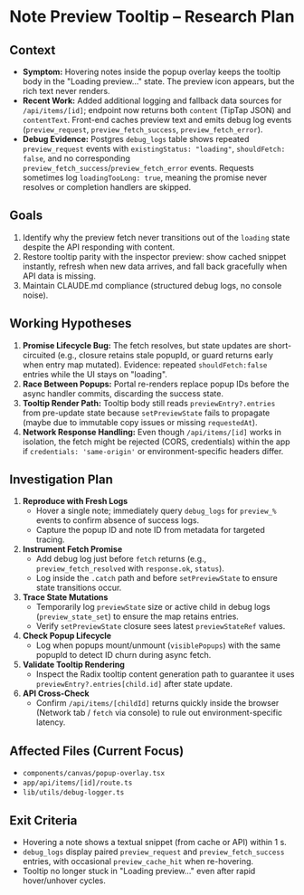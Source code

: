 # Note Preview Tooltip – Research Plan

## Context
- **Symptom:** Hovering notes inside the popup overlay keeps the tooltip body in the "Loading preview…" state. The preview icon appears, but the rich text never renders.
- **Recent Work:** Added additional logging and fallback data sources for `/api/items/[id]`; endpoint now returns both `content` (TipTap JSON) and `contentText`. Front-end caches preview text and emits debug log events (`preview_request`, `preview_fetch_success`, `preview_fetch_error`).
- **Debug Evidence:** Postgres `debug_logs` table shows repeated `preview_request` events with `existingStatus: "loading"`, `shouldFetch: false`, and no corresponding `preview_fetch_success`/`preview_fetch_error` events. Requests sometimes log `loadingTooLong: true`, meaning the promise never resolves or completion handlers are skipped.

## Goals
1. Identify why the preview fetch never transitions out of the `loading` state despite the API responding with content.
2. Restore tooltip parity with the inspector preview: show cached snippet instantly, refresh when new data arrives, and fall back gracefully when API data is missing.
3. Maintain CLAUDE.md compliance (structured debug logs, no console noise).

## Working Hypotheses
1. **Promise Lifecycle Bug:** The fetch resolves, but state updates are short-circuited (e.g., closure retains stale popupId, or guard returns early when entry map mutated). Evidence: repeated `shouldFetch:false` entries while the UI stays on "loading".
2. **Race Between Popups:** Portal re-renders replace popup IDs before the async handler commits, discarding the success state.
3. **Tooltip Render Path:** Tooltip body still reads `previewEntry?.entries` from pre-update state because `setPreviewState` fails to propagate (maybe due to immutable copy issues or missing `requestedAt`).
4. **Network Response Handling:** Even though `/api/items/[id]` works in isolation, the fetch might be rejected (CORS, credentials) within the app if `credentials: 'same-origin'` or environment-specific headers differ.

## Investigation Plan
1. **Reproduce with Fresh Logs**
   - Hover a single note; immediately query `debug_logs` for `preview_%` events to confirm absence of success logs.
   - Capture the popup ID and note ID from metadata for targeted tracing.
2. **Instrument Fetch Promise**
   - Add debug log just before `fetch` returns (e.g., `preview_fetch_resolved` with `response.ok`, `status`).
   - Log inside the `.catch` path and before `setPreviewState` to ensure state transitions occur.
3. **Trace State Mutations**
   - Temporarily log `previewState` size or active child in debug logs (`preview_state_set`) to ensure the map retains entries.
   - Verify `setPreviewState` closure sees latest `previewStateRef` values.
4. **Check Popup Lifecycle**
   - Log when popups mount/unmount (`visiblePopups`) with the same popupId to detect ID churn during async fetch.
5. **Validate Tooltip Rendering**
   - Inspect the Radix tooltip content generation path to guarantee it uses `previewEntry?.entries[child.id]` after state update.
6. **API Cross-Check**
   - Confirm `/api/items/[childId]` returns quickly inside the browser (Network tab / `fetch` via console) to rule out environment-specific latency.

## Affected Files (Current Focus)
- `components/canvas/popup-overlay.tsx`
- `app/api/items/[id]/route.ts`
- `lib/utils/debug-logger.ts`

## Exit Criteria
- Hovering a note shows a textual snippet (from cache or API) within 1 s.
- `debug_logs` display paired `preview_request` and `preview_fetch_success` entries, with occasional `preview_cache_hit` when re-hovering.
- Tooltip no longer stuck in "Loading preview…" even after rapid hover/unhover cycles.
